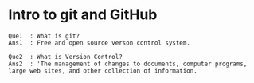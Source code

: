 # Intro to git and GitHub

```
Que1  : What is git?
Ans1  : Free and open source verson control system.
```
```
Que2  : What is Version Control?
Ans2  : 'The management of changes to documents, computer programs, large web sites, and other collection of information.
```
